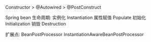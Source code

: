 Constructor > @Autowired > @PostConstruct

Spring bean 生命周期:
实例化 Instantiation
属性赋值 Populate
初始化 Initialization
销毁 Destruction

扩展点:
BeanPostProcessor
InstantiationAwareBeanPostProcessor
